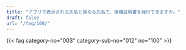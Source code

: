 ```yaml
---
title: "アプリで表示される氏名と異なる氏名で、接種証明書を発行できますか。"
draft: false
url: "/faq/100/"
---
```


{{< faq category-no="003" category-sub-no="012" no="100" >}}
